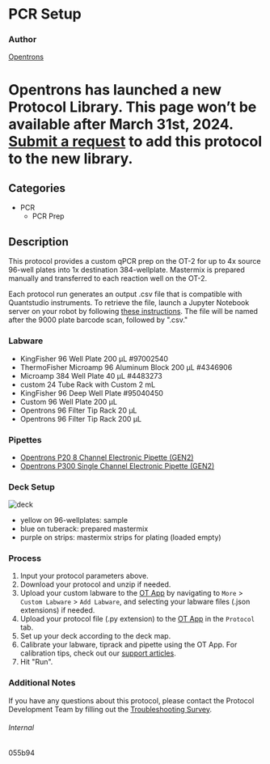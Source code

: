 # PCR Setup

### Author
[Opentrons](https://opentrons.com/)



# Opentrons has launched a new Protocol Library. This page won’t be available after March 31st, 2024. [Submit a request](https://docs.google.com/forms/d/e/1FAIpQLSdYYp9QCKow4nn0KlCVsMS3HX0eJ0N9O7-erajKvcpT0lWbSg/viewform) to add this protocol to the new library.

## Categories
* PCR
	* PCR Prep


## Description
This protocol provides a custom qPCR prep on the OT-2 for up to 4x source 96-well plates into 1x destination 384-wellplate. Mastermix is prepared manually and transferred to each reaction well on the OT-2.

Each protocol run generates an output .csv file that is compatible with Quantstudio instruments. To retrieve the file, launch a Jupyter Notebook server on your robot by following [these instructions](https://support.opentrons.com/s/article/Uploading-files-through-Jupyter-Notebook). The file will be named after the 9000 plate barcode scan, followed by ".csv."

### Labware
* KingFisher 96 Well Plate 200 µL #97002540
* ThermoFisher Microamp 96 Aluminum Block 200 µL #4346906
* Microamp 384 Well Plate 40 µL #4483273
* custom 24 Tube Rack with Custom 2 mL
* KingFisher 96 Deep Well Plate #95040450
* Custom 96 Well Plate 200 µL
* Opentrons 96 Filter Tip Rack 20 µL
* Opentrons 96 Filter Tip Rack 200 µL


### Pipettes
* [Opentrons P20 8 Channel Electronic Pipette (GEN2)](https://shop.opentrons.com/8-channel-electronic-pipette/)
* [Opentrons P300 Single Channel Electronic Pipette (GEN2)](https://shop.opentrons.com/single-channel-electronic-pipette-p20/)


### Deck Setup
![deck](https://opentrons-protocol-library-website.s3.amazonaws.com/custom-README-images/055b94/deckv2.png)
* yellow on 96-wellplates: sample
* blue on tuberack: prepared mastermix
* purple on strips: mastermix strips for plating (loaded empty)

### Process
1. Input your protocol parameters above.
2. Download your protocol and unzip if needed.
3. Upload your custom labware to the [OT App](https://opentrons.com/ot-app) by navigating to `More` > `Custom Labware` > `Add Labware`, and selecting your labware files (.json extensions) if needed.
4. Upload your protocol file (.py extension) to the [OT App](https://opentrons.com/ot-app) in the `Protocol` tab.
5. Set up your deck according to the deck map.
6. Calibrate your labware, tiprack and pipette using the OT App. For calibration tips, check out our [support articles](https://support.opentrons.com/en/collections/1559720-guide-for-getting-started-with-the-ot-2).
7. Hit "Run".


### Additional Notes
If you have any questions about this protocol, please contact the Protocol Development Team by filling out the [Troubleshooting Survey](https://protocol-troubleshooting.paperform.co/).


###### Internal
055b94
